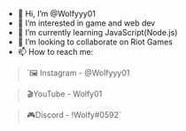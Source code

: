 - 👋 Hi, I’m @Wolfyyy01
- 👀 I’m interested in game and web dev
- 🌱 I’m currently learning JavaScript(Node.js)
- 💞️ I’m looking to collaborate on Riot Games
- 📫 How to reach me:
> `🖼 Instagram - @Wolfyyy01

> 🎬YouTube - Wolfy01

> 🎮Discord - !Wolfy#0592`

<!---
Wolfyyy01/Wolfyyy01 is a ✨ special ✨ repository because its `README.md` (this file) appears on your GitHub profile.
You can click the Preview link to take a look at your changes.
--->
